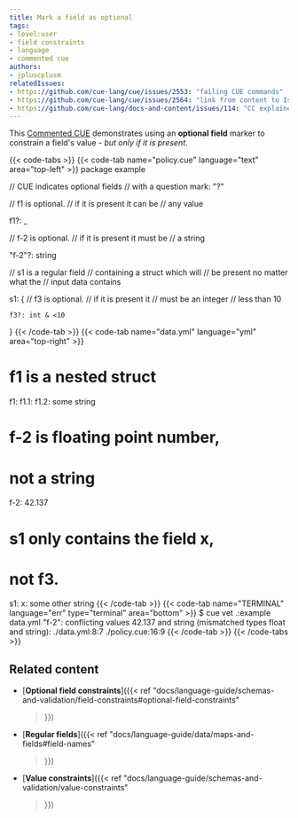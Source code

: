 ```yaml
---
title: Mark a field as optional
tags:
- level:user
- field constraints
- language
- commented cue
authors:
- jpluscplusm
relatedIssues:
- https://github.com/cue-lang/cue/issues/2553: "failing CUE commands"
- https://github.com/cue-lang/cue/issues/2564: "link from content to Issue"
- https://github.com/cue-lang/docs-and-content/issues/114: "CC explainer"
---
```


This [Commented CUE](TODO:CC-explainer) demonstrates using an **optional
field** marker to constrain a field's value - *but only if it is present*.

{{< code-tabs >}}
{{< code-tab name="policy.cue" language="text"  area="top-left" >}}
package example

// CUE indicates optional fields
// with a question mark: "?"

// f1 is optional.
// if it is present it can be
// any value

f1?: _

// f-2 is optional.
// if it is present it must be
// a string

"f-2"?: string

// s1 is a regular field
// containing a struct which will
// be present no matter what the
// input data contains

s1: {
	// f3 is optional.
	// if it is present it
	// must be an integer
	// less than 10

	f3?: int & <10
}
{{< /code-tab >}}
{{< code-tab name="data.yml" language="yml"  area="top-right" >}}
# f1 is a nested struct
f1: 
  f1.1:
    f1.2: some string

# f-2 is floating point number,
# not a string
f-2: 42.137

# s1 only contains the field x,
# not f3.
s1:
  x: some other string
{{< /code-tab >}}
{{< code-tab name="TERMINAL" language="err" type="terminal" area="bottom" >}}
$ cue vet .:example data.yml
"f-2": conflicting values 42.137 and string (mismatched types float and string):
    ./data.yml:8:7
    ./policy.cue:16:9
{{< /code-tab >}}
{{< /code-tabs >}}

## Related content

- [**Optional field constraints**]({{< ref
    "docs/language-guide/schemas-and-validation/field-constraints#optional-field-constraints"
  >}})
- [**Regular fields**]({{< ref
    "docs/language-guide/data/maps-and-fields#field-names"
  >}})
- [**Value constraints**]({{< ref
    "docs/language-guide/schemas-and-validation/value-constraints"
  >}})
<!--
- TODO:Commented CUE explainer
-->
